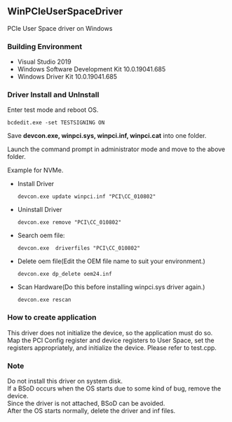 ## WinPCIeUserSpaceDriver 
PCIe User Space driver on Windows

### Building Environment
- Visual Studio 2019
- Windows Software Development Kit 10.0.19041.685
- Windows Driver Kit 10.0.19041.685

###  Driver Install and UnInstall

Enter test mode and reboot OS.  
```
bcdedit.exe -set TESTSIGNING ON
```

Save **devcon.exe, winpci.sys, winpci.inf, winpci.cat** into one folder.  

Launch the command prompt in administrator mode and move to the above folder.  

Example for NVMe.
 
- Install Driver  
  ```
  devcon.exe update winpci.inf "PCI\CC_010802"
  ```
- Uninstall Driver
  ```
  devcon.exe remove "PCI\CC_010802"
  ```
- Search oem file:
  ```
  devcon.exe  driverfiles "PCI\CC_010802"
  ```
- Delete oem file(Edit the OEM file name to suit your environment.)
  ```
  devcon.exe dp_delete oem24.inf    
  ``` 
- Scan Hardware(Do this before installing winpci.sys driver again.)
  ```
  devcon.exe rescan
  ```
  
### How to create application
This driver does not initialize the device, so the application must do so.  
Map the PCI Config register and device registers to User Space, set the registers appropriately, and initialize the device. Please refer to test.cpp.

### Note
Do not install this driver on system disk.  
If a BSoD occurs when the OS starts due to some kind of bug, remove the device.  
Since the driver is not attached, BSoD can be avoided.  
After the OS starts normally, delete the driver and inf files.


